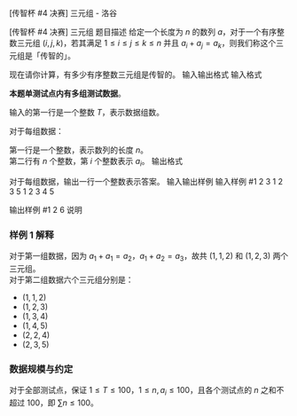 



[传智杯 #4 决赛] 三元组 - 洛谷














[传智杯 #4 决赛] 三元组
题目描述
给定一个长度为 $n$ 的数列 $a$，对于一个有序整数三元组 $(i, j, k)$，若其满足 $1 \leq i \leq j \leq k \leq n$ 并且 $a_i +a_j  = a_k$，则我们称这个三元组是「传智的」。

现在请你计算，有多少有序整数三元组是传智的。
输入输出格式
输入格式

**本题单测试点内有多组测试数据**。

输入的第一行是一个整数 $T$，表示数据组数。

对于每组数据：

第一行是一个整数，表示数列的长度 $n$。  
第二行有 $n$ 个整数，第 $i$ 个整数表示 $a_i$。
输出格式

对于每组数据，输出一行一个整数表示答案。
输入输出样例
输入样例 #1
2
3
1 2 3
5
1 2 3 4 5

输出样例 #1
2
6
说明
### 样例 1 解释

对于第一组数据，因为 $a_1 + a_1 = a_2$，$a_1 + a_2 = a_3$，故共 $(1, 1, 2)$ 和 $(1, 2, 3)$ 两个三元组。  
对于第二组数据六个三元组分别是：
- $(1, 1, 2)$
- $(1, 2, 3)$
- $(1, 3, 4)$
- $(1, 4, 5)$
- $(2, 2, 4)$
- $(2, 3, 5)$

### 数据规模与约定

对于全部测试点，保证 $1 \leq T \leq 100$，$1 \leq n , a_i \leq 100$，且各个测试点的 $n$ 之和不超过 $100$，即 $\sum n \leq 100$。






